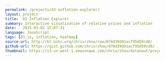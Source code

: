 ```yaml
---
permalink: /projects/d3-inflation-explorer/
layout: project
title:  D3 Inflation Explorer
summary: Interactive visualization of relative prices and inflation
date:   2015-03-02 15:07:31
language: JavaScript
tags: [D3.js, inflation, heatmap]
source-url: http://bl.ocks.org/chrisrzhou/raw/078d39d91acf95d59cd8/
github-url: https://gist.github.com/chrisrzhou/078d39d91acf95d59cd8/
thumbnail: https://s3-us-west-1.amazonaws.com/chrisrzhou/datanaut/projects/d3-inflation-explorer/thumbnail.png
---
```

